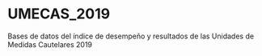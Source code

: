 # UMECAS_2019
Bases de datos del índice de desempeño y resultados de las Unidades de Medidas Cautelares 2019
